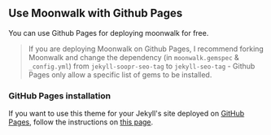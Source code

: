 ## Use Moonwalk with Github Pages

You can use Github Pages for deploying moonwalk for free.

> If you are deploying Moonwalk on Github Pages, I recommend forking Moonwalk and change the dependency (in `moonwalk.gemspec` & `_config.yml`) from `jekyll-soopr-seo-tag` to `jekyll-seo-tag` - Github Pages only allow a specific list of gems to be installed.


### GitHub Pages installation

If you want to use this theme for your Jekyll's site deployed on [GitHub Pages](https://pages.github.com/), follow the instructions on [this page](https://docs.github.com/en/github/working-with-github-pages/adding-a-theme-to-your-github-pages-site-using-jekyll#adding-a-theme).


